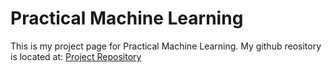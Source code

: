 # Practical Machine Learning
This is my project page for Practical Machine Learning. My github reository is located at:
[Project Repository](https://github.com/stricje1/Practical_Machine_Learning)
